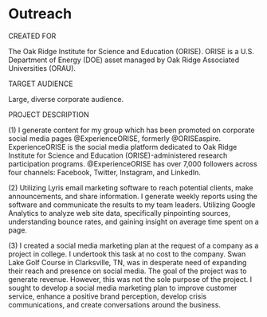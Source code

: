 # Outreach
CREATED FOR									

The Oak Ridge Institute for Science and Education (ORISE). ORISE is a U.S. Department of Energy (DOE) asset managed by Oak Ridge Associated Universities (ORAU).																		
									
TARGET AUDIENCE									

Large, diverse corporate audience.									
									
PROJECT DESCRIPTION									

(1) I generate content for my group which has been promoted on corporate social media pages @ExperienceORISE, formerly @ORISEaspire. ExperienceORISE is the social media platform dedicated to Oak Ridge Institute for Science and Education (ORISE)-administered research participation programs. @ExperienceORISE has over 7,000 followers across four channels: Facebook, Twitter, Instagram, and LinkedIn. 

(2) Utilizing Lyris email marketing software to reach potential clients, make announcements, and share information. I generate weekly reports using the software and communicate the results to my team leaders. Utilizing Google Analytics to analyze web site data, specifically pinpointing sources, understanding bounce rates, and gaining insight on average time spent on a page.

(3) I created a social media marketing plan at the request of a company as a project in college. I undertook this task at no cost to the company. Swan Lake Golf Course in Clarksville, TN, was in desperate need of expanding their reach and presence on social media. The goal of the project was to generate revenue. However, this was not the sole purpose of the project. I sought to develop a social media marketing plan to improve customer service, enhance a positive brand perception, develop crisis communications, and create conversations around the business. 
